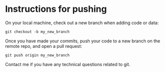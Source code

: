 # Instructions for pushing

On your local machine, check out a new branch when adding code or data:

    git checkout -b my_new_branch

Once you have made your commits, push your code to a new branch on the remote repo, and open a pull request:

    git push origin my_new_branch

Contact me if you have any technical questions related to git.
